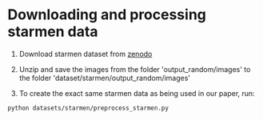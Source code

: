 # Downloading and processing starmen data

1. Download starmen dataset from [zenodo](https://zenodo.org/record/5081988#.Yt16nNJBzXI)

2. Unzip and save the images from the folder 'output_random/images' to the folder
'dataset/starmen/output_random/images' 

3. To create the exact same starmen data as being used in our paper, run:
```
python datasets/starmen/preprocess_starmen.py
```
